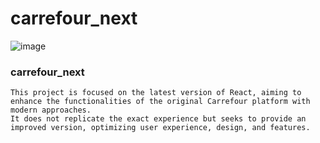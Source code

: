 # carrefour_next

![image](https://github.com/user-attachments/assets/97ea9788-6a05-4cbc-b9eb-a9c394aaecdc)

### carrefour_next
```
This project is focused on the latest version of React, aiming to enhance the functionalities of the original Carrefour platform with modern approaches.
It does not replicate the exact experience but seeks to provide an improved version, optimizing user experience, design, and features.

```

